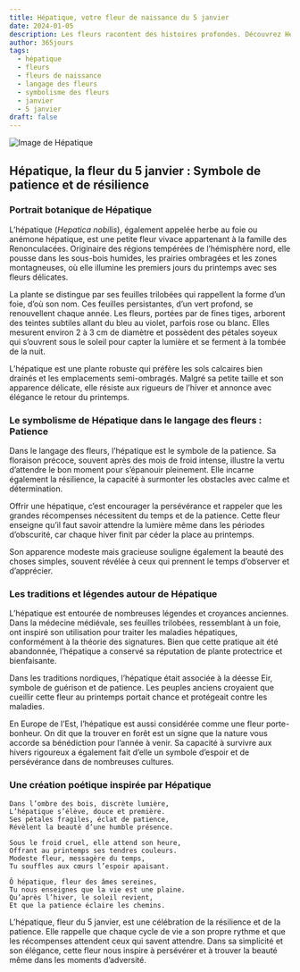 ```yaml
---
title: Hépatique, votre fleur de naissance du 5 janvier
date: 2024-01-05
description: Les fleurs racontent des histoires profondes. Découvrez Hépatique, votre fleur de naissance du 5 janvier, ses symboles et récits fascinants. Plongez dans sa signification et son langage unique dans l'art floral.
author: 365jours
tags:
  - hépatique
  - fleurs
  - fleurs de naissance
  - langage des fleurs
  - symbolisme des fleurs
  - janvier
  - 5 janvier
draft: false
---
```


![Image de Hépatique](https://cdn.pixabay.com/photo/2018/04/18/08/59/flower-3329845_1280.jpg#center)


## Hépatique, la fleur du 5 janvier : Symbole de patience et de résilience

### Portrait botanique de Hépatique

L’hépatique (_Hepatica nobilis_), également appelée herbe au foie ou anémone hépatique, est une petite fleur vivace appartenant à la famille des Renonculacées. Originaire des régions tempérées de l’hémisphère nord, elle pousse dans les sous-bois humides, les prairies ombragées et les zones montagneuses, où elle illumine les premiers jours du printemps avec ses fleurs délicates.

La plante se distingue par ses feuilles trilobées qui rappellent la forme d’un foie, d’où son nom. Ces feuilles persistantes, d’un vert profond, se renouvellent chaque année. Les fleurs, portées par de fines tiges, arborent des teintes subtiles allant du bleu au violet, parfois rose ou blanc. Elles mesurent environ 2 à 3 cm de diamètre et possèdent des pétales soyeux qui s’ouvrent sous le soleil pour capter la lumière et se ferment à la tombée de la nuit.

L’hépatique est une plante robuste qui préfère les sols calcaires bien drainés et les emplacements semi-ombragés. Malgré sa petite taille et son apparence délicate, elle résiste aux rigueurs de l’hiver et annonce avec élégance le retour du printemps.

### Le symbolisme de Hépatique dans le langage des fleurs : Patience

Dans le langage des fleurs, l’hépatique est le symbole de la patience. Sa floraison précoce, souvent après des mois de froid intense, illustre la vertu d’attendre le bon moment pour s’épanouir pleinement. Elle incarne également la résilience, la capacité à surmonter les obstacles avec calme et détermination.

Offrir une hépatique, c’est encourager la persévérance et rappeler que les grandes récompenses nécessitent du temps et de la patience. Cette fleur enseigne qu’il faut savoir attendre la lumière même dans les périodes d’obscurité, car chaque hiver finit par céder la place au printemps.

Son apparence modeste mais gracieuse souligne également la beauté des choses simples, souvent révélée à ceux qui prennent le temps d’observer et d’apprécier.

### Les traditions et légendes autour de Hépatique

L’hépatique est entourée de nombreuses légendes et croyances anciennes. Dans la médecine médiévale, ses feuilles trilobées, ressemblant à un foie, ont inspiré son utilisation pour traiter les maladies hépatiques, conformément à la théorie des signatures. Bien que cette pratique ait été abandonnée, l’hépatique a conservé sa réputation de plante protectrice et bienfaisante.

Dans les traditions nordiques, l’hépatique était associée à la déesse Eir, symbole de guérison et de patience. Les peuples anciens croyaient que cueillir cette fleur au printemps portait chance et protégeait contre les maladies.

En Europe de l’Est, l’hépatique est aussi considérée comme une fleur porte-bonheur. On dit que la trouver en forêt est un signe que la nature vous accorde sa bénédiction pour l’année à venir. Sa capacité à survivre aux hivers rigoureux a également fait d’elle un symbole d’espoir et de persévérance dans de nombreuses cultures.

### Une création poétique inspirée par Hépatique

```
Dans l’ombre des bois, discrète lumière,  
L’hépatique s’élève, douce et première.  
Ses pétales fragiles, éclat de patience,  
Révèlent la beauté d’une humble présence.  

Sous le froid cruel, elle attend son heure,  
Offrant au printemps ses tendres couleurs.  
Modeste fleur, messagère du temps,  
Tu souffles aux cœurs l’espoir apaisant.  

Ô hépatique, fleur des âmes sereines,  
Tu nous enseignes que la vie est une plaine.  
Qu’après l’hiver, le soleil revient,  
Et que la patience éclaire les chemins.  
```

L’hépatique, fleur du 5 janvier, est une célébration de la résilience et de la patience. Elle rappelle que chaque cycle de vie a son propre rythme et que les récompenses attendent ceux qui savent attendre. Dans sa simplicité et son élégance, cette fleur nous inspire à persévérer et à trouver la beauté même dans les moments d’adversité.